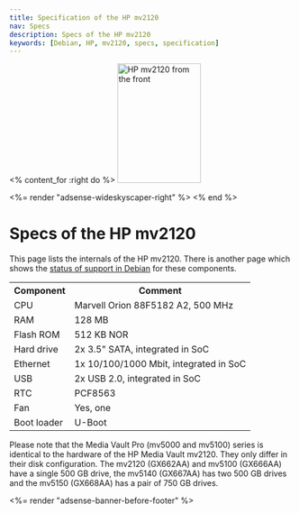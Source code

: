 ```yaml
---
title: Specification of the HP mv2120
nav: Specs
description: Specs of the HP mv2120
keywords: [Debian, HP, mv2120, specs, specification]
---
```


<% content_for :right do %>
<img src = "../images/r_mv2120_front.jpg" class="border" alt="HP mv2120 from the front" width="148" height="212" />

<%= render "adsense-wideskyscaper-right" %>
<% end %>

<h1>Specs of the HP mv2120</h1>

This page lists the internals of the HP mv2120.  There is another page
which shows the <a href = "../status/">status of support in Debian</a> for
these components.

<table>

<tr>
<th>Component</th>
<th>Comment</th>
</tr>

<tr>
<td>CPU</td>
<td>Marvell Orion 88F5182 A2, 500 MHz</td>
</tr>

<tr>
<td>RAM</td>
<td>128 MB</td>
</tr>

<tr>
<td>Flash ROM</td>
<td>512 KB NOR</td>
</tr>

<tr>
<td>Hard drive</td>
<td>2x 3.5" SATA, integrated in SoC</td>
</tr>

<tr>
<td>Ethernet</td>
<td>1x 10/100/1000 Mbit, integrated in SoC</td>
</tr>

<tr>
<td>USB</td>
<td>2x USB 2.0, integrated in SoC</td>
</tr>

<tr>
<td>RTC</td>
<td>PCF8563</td>
</tr>

<tr>
<td>Fan</td>
<td>Yes, one</td>
</tr>

<tr>
<td>Boot loader</td>
<td>U-Boot</td>
</tr>

</table>

Please note that the Media Vault Pro (mv5000 and mv5100) series is
identical to the hardware of the HP Media Vault mv2120.  They only differ
in their disk configuration.  The mv2120 (GX662AA) and mv5100 (GX666AA)
have a single 500 GB drive, the mv5140 (GX667AA) has two 500 GB drives and
the mv5150 (GX668AA) has a pair of 750 GB drives.

<div class="bbf">
<%= render "adsense-banner-before-footer" %>
</div>

